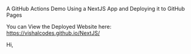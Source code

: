 A GitHub Actions Demo Using a NextJS App and Deploying it to GitHub Pages

You can View the Deployed Website here: https://vishalcodes.github.io/NextJS/

Hi,
